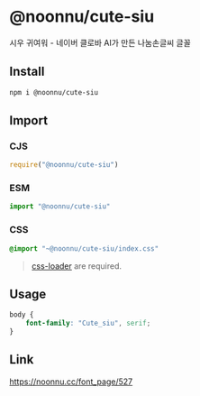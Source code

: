 # @noonnu/cute-siu
시우 귀여워 - 네이버 클로바 AI가 만든 나눔손글씨 글꼴

## Install
```sh
npm i @noonnu/cute-siu
```
## Import
### CJS
```js
require("@noonnu/cute-siu")
```
### ESM
```js
import "@noonnu/cute-siu"
```
### CSS 
```css
@import "~@noonnu/cute-siu/index.css"
```
> [css-loader](https://github.com/webpack-contrib/css-loader) are required.

## Usage
```css
body {
    font-family: "Cute_siu", serif;
}
```

## Link
https://noonnu.cc/font_page/527